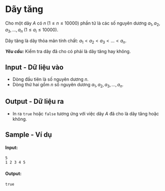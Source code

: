 
# Dãy tăng

Cho một dãy $A$ có $n \; (1 \le n \le 10000)$ phần tử là các số nguyên dương $a_1, a_2, a_3, \ldots, a_n \; (1 \le a_i \le 10000)$.

Dãy tăng là dãy thỏa mãn tính chất: $a_1 < a_2 < a_3 < \ldots < a_n$.

***Yêu cầu:*** Kiểm tra dãy đã cho có phải là dãy tăng hay không.

## Input - Dữ liệu vào

- Dòng đầu tiên là số nguyên dương $n$.
- Dòng thứ hai gồm $n$ số nguyên dương $a_1, a_2, a_3, \ldots, a_n$.

## Output - Dữ liệu ra

- In ra `true` hoặc `false` tương ứng với việc dãy $A$ đã cho là dãy tăng hoặc không.

## Sample - Ví dụ

#### Input:

```
5
1 2 3 4 5
```

#### Output:

```
true
```

